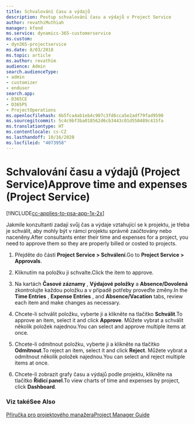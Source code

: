 ```yaml
---
title: Schvalování času a výdajů
description: Postup schvalování času a výdajů v Project Service
author: revathiMuthiah
manager: kfend
ms.service: dynamics-365-customerservice
ms.custom:
- dyn365-projectservice
ms.date: 8/03/2018
ms.topic: article
ms.author: revathim
audience: Admin
search.audienceType:
- admin
- customizer
- enduser
search.app:
- D365CE
- D365PS
- ProjectOperations
ms.openlocfilehash: 6b5fca4ab1eb4c907c3fd6cca5e2adf79fad9590
ms.sourcegitcommit: 5c4c9bf3ba018562d6cb3443c01d550489c415fa
ms.translationtype: HT
ms.contentlocale: cs-CZ
ms.lasthandoff: 10/16/2020
ms.locfileid: "4073958"
---
```

# <a name="approve-time-and-expenses-project-service"></a><span data-ttu-id="9644c-103">Schvalování času a výdajů (Project Service)</span><span class="sxs-lookup"><span data-stu-id="9644c-103">Approve time and expenses (Project Service)</span></span>

[!INCLUDE[cc-applies-to-psa-app-1x-2x](../includes/cc-applies-to-psa-app-1x-2x.md)]

<span data-ttu-id="9644c-104">Jakmile konzultanti zadají svůj čas a výdaje vztahující se k projektu, je třeba je schválit, aby mohly být v rámci projektu správně zaúčtovány nebo naceněny.</span><span class="sxs-lookup"><span data-stu-id="9644c-104">After consultants enter their time and expenses for a project, you need to approve them so they are properly billed or costed to projects.</span></span>  
  
1.  <span data-ttu-id="9644c-105">Přejděte do části **Project Service > Schválení**.</span><span class="sxs-lookup"><span data-stu-id="9644c-105">Go to **Project Service > Approvals**.</span></span>  
  
2.  <span data-ttu-id="9644c-106">Kliknutím na položku ji schvalte.</span><span class="sxs-lookup"><span data-stu-id="9644c-106">Click the item to approve.</span></span>  
  
3.  <span data-ttu-id="9644c-107">Na kartách **Časové záznamy** , **Výdajové položky** a **Absence/Dovolená** zkontrolujte každou položku a v případě potřeby proveďte změny.</span><span class="sxs-lookup"><span data-stu-id="9644c-107">In the **Time Entries** , **Expense Entries** , and **Absence/Vacation** tabs, review each item and make changes as necessary.</span></span>  
  
4.  <span data-ttu-id="9644c-108">Chcete-li schválit položku, vyberte ji a klikněte na tlačítko **Schválit**.</span><span class="sxs-lookup"><span data-stu-id="9644c-108">To approve an item, select it and click **Approve**.</span></span> <span data-ttu-id="9644c-109">Můžete vybrat a schválit několik položek najednou.</span><span class="sxs-lookup"><span data-stu-id="9644c-109">You can select and approve multiple items at once.</span></span>  
  
5.  <span data-ttu-id="9644c-110">Chcete-li odmítnout položku, vyberte ji a klikněte na tlačítko **Odmítnout**.</span><span class="sxs-lookup"><span data-stu-id="9644c-110">To reject an item, select it and click **Reject**.</span></span> <span data-ttu-id="9644c-111">Můžete vybrat a odmítnout několik položek najednou.</span><span class="sxs-lookup"><span data-stu-id="9644c-111">You can select and reject multiple items at once.</span></span>  
  
6.  <span data-ttu-id="9644c-112">Chcete-li zobrazit grafy času a výdajů podle projektu, klikněte na tlačítko **Řídicí panel**.</span><span class="sxs-lookup"><span data-stu-id="9644c-112">To view charts of time and expenses by project, click **Dashboard**.</span></span>  
  
### <a name="see-also"></a><span data-ttu-id="9644c-113">Viz také</span><span class="sxs-lookup"><span data-stu-id="9644c-113">See Also</span></span>  
 [<span data-ttu-id="9644c-114">Příručka pro projektového manažera</span><span class="sxs-lookup"><span data-stu-id="9644c-114">Project Manager Guide</span></span>](../psa/project-manager-guide.md)
